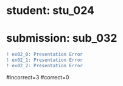 # student: stu_024
# submission: sub_032

```diff
! ex02_0: Presentation Error
! ex02_1: Presentation Error
! ex02_2: Presentation Error
```
#incorrect=3
#correct=0
